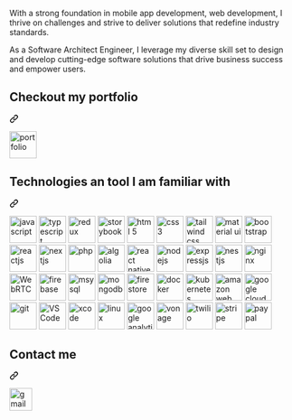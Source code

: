 <div class="Box-body p-4">
<p dir="auto">With a strong foundation in mobile app development, web development, I thrive on challenges and strive to deliver solutions that redefine industry standards.</p>
<p dir="auto">As a Software Architect Engineer, I leverage my diverse skill set to design and develop cutting-edge software solutions that drive business success and empower users.</p>
<div class="markdown-heading" dir="auto"><h2 class="heading-element" dir="auto">Checkout my portfolio</h2><a id="user-content-checkout-my-portfolio" class="anchor" aria-label="Permalink: Checkout my portfolio" href="#checkout-my-portfolio"><svg class="octicon octicon-link" viewBox="0 0 16 16" version="1.1" width="16" height="16" aria-hidden="true"><path d="m7.775 3.275 1.25-1.25a3.5 3.5 0 1 1 4.95 4.95l-2.5 2.5a3.5 3.5 0 0 1-4.95 0 .751.751 0 0 1 .018-1.042.751.751 0 0 1 1.042-.018 1.998 1.998 0 0 0 2.83 0l2.5-2.5a2.002 2.002 0 0 0-2.83-2.83l-1.25 1.25a.751.751 0 0 1-1.042-.018.751.751 0 0 1-.018-1.042Zm-4.69 9.64a1.998 1.998 0 0 0 2.83 0l1.25-1.25a.751.751 0 0 1 1.042.018.751.751 0 0 1 .018 1.042l-1.25 1.25a3.5 3.5 0 1 1-4.95-4.95l2.5-2.5a3.5 3.5 0 0 1 4.95 0 .751.751 0 0 1-.018 1.042.751.751 0 0 1-1.042.018 1.998 1.998 0 0 0-2.83 0l-2.5 2.5a1.998 1.998 0 0 0 0 2.83Z"></path></svg></a></div>
<p dir="auto"><a href="https://ourwarmhouse.github.io/portfolio/" rel="nofollow"><img src="https://camo.githubusercontent.com/f96e58a6874b6db2d2cb73d0a83e10e05232aae8f54e9e5fe1ce116dad088530/68747470733a2f2f696d672e69636f6e73382e636f6d2f666c75656e63792f34382f726573756d652d776562736974652e706e67" alt="portfolio" height="48" data-canonical-src="https://img.icons8.com/fluency/48/resume-website.png" style="max-width: 100%;"></a></p>
<div class="markdown-heading" dir="auto"><h2 class="heading-element" dir="auto">Technologies an tool I am familiar with</h2><a id="user-content-technologies-an-tool-i-am-familiar-with" class="anchor" aria-label="Permalink: Technologies an tool I am familiar with" href="#technologies-an-tool-i-am-familiar-with"><svg class="octicon octicon-link" viewBox="0 0 16 16" version="1.1" width="16" height="16" aria-hidden="true"><path d="m7.775 3.275 1.25-1.25a3.5 3.5 0 1 1 4.95 4.95l-2.5 2.5a3.5 3.5 0 0 1-4.95 0 .751.751 0 0 1 .018-1.042.751.751 0 0 1 1.042-.018 1.998 1.998 0 0 0 2.83 0l2.5-2.5a2.002 2.002 0 0 0-2.83-2.83l-1.25 1.25a.751.751 0 0 1-1.042-.018.751.751 0 0 1-.018-1.042Zm-4.69 9.64a1.998 1.998 0 0 0 2.83 0l1.25-1.25a.751.751 0 0 1 1.042.018.751.751 0 0 1 .018 1.042l-1.25 1.25a3.5 3.5 0 1 1-4.95-4.95l2.5-2.5a3.5 3.5 0 0 1 4.95 0 .751.751 0 0 1-.018 1.042.751.751 0 0 1-1.042.018 1.998 1.998 0 0 0-2.83 0l-2.5 2.5a1.998 1.998 0 0 0 0 2.83Z"></path></svg></a></div>
<p dir="auto"><a href="https://www.javascript.com/" rel="nofollow"><img src="https://camo.githubusercontent.com/dc35aeaf012c80a8cd9962b088b967d2d787a43c0ad9e930d44d66c8f07c7839/68747470733a2f2f696d672e69636f6e73382e636f6d2f636f6c6f722f34382f6a6176617363726970742d2d76312e706e67" alt="javascript" height="48" data-canonical-src="https://img.icons8.com/color/48/javascript--v1.png" style="max-width: 100%;"></a>
<a href="https://www.typescriptlang.org/" rel="nofollow"><img src="https://camo.githubusercontent.com/6fe4130ec7473aca1cb065f239ca3373fd3c9539d02356e89215434d0529f7c9/68747470733a2f2f696d672e69636f6e73382e636f6d2f636f6c6f722f34382f747970657363726970742e706e67" alt="typescript" height="48" data-canonical-src="https://img.icons8.com/color/48/typescript.png" style="max-width: 100%;"></a>
<a href="https://redux-toolkit.js.org/rtk-query/overview" rel="nofollow"><img src="https://camo.githubusercontent.com/d7b21274131e38eadb45492c502b71a7802740b92a3af67142649f6408012c60/68747470733a2f2f696d672e69636f6e73382e636f6d2f636f6c6f722f34382f72656475782e706e67" alt="redux" height="48" data-canonical-src="https://img.icons8.com/color/48/redux.png" style="max-width: 100%;"></a>
<a href="https://storybook.js.org/" rel="nofollow"><img src="https://camo.githubusercontent.com/958fca586dd8c37db0effa3030c5f1ad2c790bbfb53b1676a93c744ae58cfb96/68747470733a2f2f63646e2e6a7364656c6976722e6e65742f67682f64657669636f6e732f64657669636f6e2f69636f6e732f73746f7279626f6f6b2f73746f7279626f6f6b2d6f726967696e616c2e737667" alt="storybook" height="48" data-canonical-src="https://cdn.jsdelivr.net/gh/devicons/devicon/icons/storybook/storybook-original.svg" style="max-width: 100%;"></a>
<a href="https://html.com/html5/" rel="nofollow"><img src="https://camo.githubusercontent.com/df3ca55b1e40cfe72589bb67dffc304a396b71bb84935f9af6d89a451411ff94/68747470733a2f2f696d672e69636f6e73382e636f6d2f636f6c6f722f34382f68746d6c2d352d2d76312e706e67" alt="html 5" height="48" data-canonical-src="https://img.icons8.com/color/48/html-5--v1.png" style="max-width: 100%;"></a>
<a href="https://web.dev/learn/css" rel="nofollow"><img src="https://camo.githubusercontent.com/29bcad769ac84d89dc2c52b979707a79396a1bd2ff9c0e369cacba22bcf3448c/68747470733a2f2f696d672e69636f6e73382e636f6d2f636f6c6f722f34382f637373332e706e67" alt="css 3" height="48" data-canonical-src="https://img.icons8.com/color/48/css3.png" style="max-width: 100%;"></a>
<a href="https://tailwindcss.com/" rel="nofollow"><img src="https://camo.githubusercontent.com/f8917fdd53a81d1d3ad4b1d52afdb53805b8cd7dc7732d634f76d2ce06afcc9a/68747470733a2f2f696d672e69636f6e73382e636f6d2f666c75656e63792f34382f7461696c77696e645f6373732e706e67" alt="tailwind css" height="48" data-canonical-src="https://img.icons8.com/fluency/48/tailwind_css.png" style="max-width: 100%;"></a>
<a href="https://mui.com/material-ui/" rel="nofollow"><img src="https://camo.githubusercontent.com/ab52e3157157130db238987e83b06619af7034c0db2a906a7d6b51903a0b2a38/68747470733a2f2f696d672e69636f6e73382e636f6d2f636f6c6f722f34382f6d6174657269616c2d75692e706e67" alt="material ui" height="48" data-canonical-src="https://img.icons8.com/color/48/material-ui.png" style="max-width: 100%;"></a>
<a href="https://getbootstrap.com/" rel="nofollow"><img src="https://camo.githubusercontent.com/779fb80f21c66a995c997b909c3adadcf2b6571d787159c8f6b3bd21d7a8d290/68747470733a2f2f696d672e69636f6e73382e636f6d2f636f6c6f722d676c6173732f34382f626f6f7473747261702e706e67" alt="bootstrap" height="48" data-canonical-src="https://img.icons8.com/color-glass/48/bootstrap.png" style="max-width: 100%;"></a>
<a href="https://react.dev/" rel="nofollow"><img src="https://camo.githubusercontent.com/dd477822a058373c70b98bff045c108d58bff64eb381cc45af0d0c9e0d2f3a48/68747470733a2f2f696d672e69636f6e73382e636f6d2f636f6c6f722f34382f72656163742d6e61746976652e706e67" alt="reactjs" height="48" data-canonical-src="https://img.icons8.com/color/48/react-native.png" style="max-width: 100%;"></a>
<a href="https://nextjs.org/" rel="nofollow"><img src="https://camo.githubusercontent.com/b8a7967edd5c8ba57f9a8ba2d1f801c06192661af0ec4c8d2ab7ace4df5604fc/68747470733a2f2f696d672e69636f6e73382e636f6d2f636f6c6f722f34382f6e6578746a732e706e67" alt="nextjs" height="48" data-canonical-src="https://img.icons8.com/color/48/nextjs.png" style="max-width: 100%;"></a>
<a href="https://www.php.net/" rel="nofollow"><img src="https://camo.githubusercontent.com/035a461269c9a69421dbcfc46d265941e43cf9b51f9e1245842e2a588a9e6467/68747470733a2f2f696d672e69636f6e73382e636f6d2f65787465726e616c2d74686f73652d69636f6e732d666c61742d74686f73652d69636f6e732f34382f65787465726e616c2d5048502d70726f6772616d6d696e672d616e642d646576656c6f706d656e742d74686f73652d69636f6e732d666c61742d74686f73652d69636f6e732e706e67" alt="php" height="48" data-canonical-src="https://img.icons8.com/external-those-icons-flat-those-icons/48/external-PHP-programming-and-development-those-icons-flat-those-icons.png" style="max-width: 100%;"></a>
<a href="https://www.algolia.com/" rel="nofollow"><img src="https://camo.githubusercontent.com/64d3cd4d28d7053f37d1e56fe5d261c0b7444218865593c34c0c99be0d6d7a71/68747470733a2f2f696d672e69636f6e73382e636f6d2f65787465726e616c2d74616c2d72657669766f2d736861646f772d74616c2d72657669766f2f34382f65787465726e616c2d616c676f6c69612d612d616d65726963616e2d737461727475702d636f6d70616e792d6f66666572696e672d612d7765622d7365617263682d70726f647563742d7468726f7567682d612d736161732d6d6f64656c2d6c6f676f2d736861646f772d74616c2d72657669766f2e706e67" alt="algolia" height="48" data-canonical-src="https://img.icons8.com/external-tal-revivo-shadow-tal-revivo/48/external-algolia-a-american-startup-company-offering-a-web-search-product-through-a-saas-model-logo-shadow-tal-revivo.png" style="max-width: 100%;"></a>
<a href="https://reactnative.dev/" rel="nofollow"><img src="https://camo.githubusercontent.com/dd477822a058373c70b98bff045c108d58bff64eb381cc45af0d0c9e0d2f3a48/68747470733a2f2f696d672e69636f6e73382e636f6d2f636f6c6f722f34382f72656163742d6e61746976652e706e67" alt="react native" height="48" data-canonical-src="https://img.icons8.com/color/48/react-native.png" style="max-width: 100%;"></a>
<a href="https://nodejs.org/en" rel="nofollow"><img src="https://camo.githubusercontent.com/9cec601256c6fdb5a980e33ed1cdbadcd3af8f5fdd288dfddf48718cf993c007/68747470733a2f2f696d672e69636f6e73382e636f6d2f666c75656e63792f34382f6e6f64652d6a732e706e67" alt="nodejs" height="48" data-canonical-src="https://img.icons8.com/fluency/48/node-js.png" style="max-width: 100%;"></a>
<a href="https://expressjs.com/" rel="nofollow"><img src="https://camo.githubusercontent.com/631059f0bb152d1ff9243eef25024af5e94e407b804899f285b727a2170c017c/68747470733a2f2f696d672e69636f6e73382e636f6d2f636f6c6f722f34382f657870726573732d6a732e706e67" alt="expressjs" height="48" data-canonical-src="https://img.icons8.com/color/48/express-js.png" style="max-width: 100%;"></a>
<a href="https://nestjs.com/" rel="nofollow"><img src="https://camo.githubusercontent.com/a80affca5822ffcb8eec449f6bf03b925aff9d8c99378819ba1b1b240d1e6183/68747470733a2f2f696d672e69636f6e73382e636f6d2f636f6c6f722f34382f6e6573746a732e706e67" alt="nestjs" height="48" data-canonical-src="https://img.icons8.com/color/48/nestjs.png" style="max-width: 100%;"></a>
<a href="https://www.nginx.com/" rel="nofollow"><img src="https://camo.githubusercontent.com/12d3e0a4336f0aa3ec3965cdb90fa3ec0752bd837c5431681890757542fecc4c/68747470733a2f2f696d672e69636f6e73382e636f6d2f636f6c6f722f34382f6e67696e782e706e67" alt="nginx" height="48" data-canonical-src="https://img.icons8.com/color/48/nginx.png" style="max-width: 100%;"></a>
<a href="https://webrtc.org/" rel="nofollow"><img src="https://camo.githubusercontent.com/20c12729d621ba89d6b48e3450ffef7f6cd8f3ffa298b2951ca04d8b638b37f2/68747470733a2f2f7765627274632e6769746875622e696f2f7765627274632d6f72672f6173736574732f696d616765732f7765627274632d6c6f676f2d766572742d726574726f2d323535783330352e706e67" alt="WebRTC" height="48" data-canonical-src="https://webrtc.github.io/webrtc-org/assets/images/webrtc-logo-vert-retro-255x305.png" style="max-width: 100%;"></a>
<a href="https://firebase.google.com/" rel="nofollow"><img src="https://camo.githubusercontent.com/2845840f90555d01b43c12d7d8f96868bd217e5482688562ddce6b983b3be279/68747470733a2f2f696d672e69636f6e73382e636f6d2f636f6c6f722f34382f676f6f676c652d66697265626173652d636f6e736f6c652e706e67" alt="firebase" height="48" data-canonical-src="https://img.icons8.com/color/48/google-firebase-console.png" style="max-width: 100%;"></a>
<a href="https://www.mysql.com/" rel="nofollow"><img src="https://camo.githubusercontent.com/edd8e9682eddd157fad3b96bbb9e105c9da5c235d80486a864170ad5627b93ba/68747470733a2f2f696d672e69636f6e73382e636f6d2f636f6c6f722f34382f6d7973716c2d6c6f676f2e706e67" alt="msysql" height="48" data-canonical-src="https://img.icons8.com/color/48/mysql-logo.png" style="max-width: 100%;"></a>
<a href="https://www.mongodb.com/" rel="nofollow"><img src="https://camo.githubusercontent.com/8fb93dd420e1f714c289e3532da696442e14f497a16992af79b23c479b01283d/68747470733a2f2f696d672e69636f6e73382e636f6d2f65787465726e616c2d74616c2d72657669766f2d636f6c6f722d74616c2d72657669766f2f34382f65787465726e616c2d6d6f6e676f64622d612d63726f73732d706c6174666f726d2d646f63756d656e742d6f7269656e7465642d64617461626173652d70726f6772616d2d6c6f676f2d636f6c6f722d74616c2d72657669766f2e706e67" alt="mongodb" height="48" data-canonical-src="https://img.icons8.com/external-tal-revivo-color-tal-revivo/48/external-mongodb-a-cross-platform-document-oriented-database-program-logo-color-tal-revivo.png" style="max-width: 100%;"></a>
<a href="https://www.mongodb.com/" rel="nofollow"><img src="https://camo.githubusercontent.com/16397dd89ac76933741f62342b4a2c5e75fa9b4bd68fdf83a1a63db1a2b601c0/68747470733a2f2f696d672e69636f6e73382e636f6d2f636f6c6f722f34382f636c6f75642d6669726573746f72652e706e67" alt="firestore" height="48" data-canonical-src="https://img.icons8.com/color/48/cloud-firestore.png" style="max-width: 100%;"></a>
<a href="https://www.docker.com/" rel="nofollow"><img src="https://camo.githubusercontent.com/91ddcac1249a2afcb764948f1ad275f9eacc93601d117a4ba9a4c2a3a964edaf/68747470733a2f2f696d672e69636f6e73382e636f6d2f666c75656e63792f34382f646f636b65722e706e67" alt="docker" height="48" data-canonical-src="https://img.icons8.com/fluency/48/docker.png" style="max-width: 100%;"></a>
<a href="https://kubernetes.io/" rel="nofollow"><img src="https://camo.githubusercontent.com/b68e4d4f32ba17d8fd2ad03f776eef1b101b8bcecd4250478e3dd50455a25f32/68747470733a2f2f696d672e69636f6e73382e636f6d2f636f6c6f722f34382f6b756265726e657465732e706e67" alt="kubernetes" height="48" data-canonical-src="https://img.icons8.com/color/48/kubernetes.png" style="max-width: 100%;"></a>
<a href="https://aws.amazon.com/" rel="nofollow"><img src="https://camo.githubusercontent.com/a7d5ab9d164e0449f34dc2ad63cd3afba9efb1c194d6e037bf40469c4b469a09/68747470733a2f2f696d672e69636f6e73382e636f6d2f636f6c6f722f34382f616d617a6f6e2d7765622d73657276696365732e706e67" alt="amazon web service" height="48" data-canonical-src="https://img.icons8.com/color/48/amazon-web-services.png" style="max-width: 100%;"></a>
<a href="https://cloud.google.com/" rel="nofollow"><img src="https://camo.githubusercontent.com/f4b8bb07a841c11c8de2731adb1cae6aaec5cbbb1943e2390ee23be167abdcb2/68747470733a2f2f696d672e69636f6e73382e636f6d2f636f6c6f722f34382f676f6f676c652d636c6f75642e706e67" alt="google cloud" height="48" data-canonical-src="https://img.icons8.com/color/48/google-cloud.png" style="max-width: 100%;"></a>
<a href="https://git-scm.com/" rel="nofollow"><img src="https://camo.githubusercontent.com/9a644c71f916dbb345847c4a55e82d91bd684639567cc59faec4e663bb21256b/68747470733a2f2f696d672e69636f6e73382e636f6d2f636f6c6f722f34382f6769742e706e67" alt="git" height="48" data-canonical-src="https://img.icons8.com/color/48/git.png" style="max-width: 100%;"></a>
<a href="https://code.visualstudio.com/" rel="nofollow"><img src="https://camo.githubusercontent.com/362243b7d01b0f32734a10fe44bbc19d74cccaecb5e090d8ede33d902c4bee6c/68747470733a2f2f696d672e69636f6e73382e636f6d2f666c75656e63792f34382f76697375616c2d73747564696f2d636f64652d323031392e706e67" alt="VS Code" height="48" data-canonical-src="https://img.icons8.com/fluency/48/visual-studio-code-2019.png" style="max-width: 100%;"></a>
<a href="https://developer.apple.com/xcode/" rel="nofollow"><img src="https://camo.githubusercontent.com/842e3c69f8d48b716addf36825ee9e69be51173b69c9f8ebeae493ac21d76087/68747470733a2f2f646576656c6f7065722e6170706c652e636f6d2f6173736574732f656c656d656e74732f69636f6e732f78636f64652d31322f78636f64652d31322d39367839365f32782e706e67" alt="xcode" height="48" data-canonical-src="https://developer.apple.com/assets/elements/icons/xcode-12/xcode-12-96x96_2x.png" style="max-width: 100%;"></a>
<a href="https://www.linux.org/" rel="nofollow"><img src="https://camo.githubusercontent.com/3a494f6febd4bc50c429b7bce0010cc8bcbea42c88a8c87a0d279e1b1e6066f6/68747470733a2f2f696d672e69636f6e73382e636f6d2f636f6c6f722f34382f6c696e75782d2d76312e706e67" alt="linux" height="48" data-canonical-src="https://img.icons8.com/color/48/linux--v1.png" style="max-width: 100%;"></a>
<a href="https://analytics.google.com/" rel="nofollow"><img src="https://camo.githubusercontent.com/85d30d862a677c43ea7c18f7c1831c75546f43d47cd6f9033a0c3f85a886c75f/68747470733a2f2f696d672e69636f6e73382e636f6d2f65787465726e616c2d74616c2d72657669766f2d636f6c6f722d74616c2d72657669766f2f34382f65787465726e616c2d676f6f676c652d616e616c79746963732d6c6574732d796f752d6d6561737572652d796f75722d6164766572746973696e672d726f692d6c6f676f2d636f6c6f722d74616c2d72657669766f2e706e67" alt="google analytics" height="48" data-canonical-src="https://img.icons8.com/external-tal-revivo-color-tal-revivo/48/external-google-analytics-lets-you-measure-your-advertising-roi-logo-color-tal-revivo.png" style="max-width: 100%;"></a>
<a href="https://www.vonage.com/" rel="nofollow"><img src="https://camo.githubusercontent.com/864addf73f7fd904171e333345a1628c52e268417a2a0a268abdbae69ef61960/68747470733a2f2f706c61792d6c682e676f6f676c6575736572636f6e74656e742e636f6d2f4331444f703149614167655a444b414752456f456d6f432d424c30436369454c66696d7a347a4d577534624f4b474a705031666b3747675254746f4b66324c616f513d773234302d683438302d7277" alt="vonage" height="48" data-canonical-src="https://play-lh.googleusercontent.com/C1DOp1IaAgeZDKAGREoEmoC-BL0CciELfimz4zMWu4bOKGJpP1fk7GgRTtoKf2LaoQ=w240-h480-rw" style="max-width: 100%;"></a>
<a href="https://www.twilio.com/en-us" rel="nofollow"><img src="https://camo.githubusercontent.com/468f858fe03714c0870f5ea510aea8db7dc0122c517102ced7fa48b09fab5b23/68747470733a2f2f696d672e69636f6e73382e636f6d2f65787465726e616c2d74616c2d72657669766f2d636f6c6f722d74616c2d72657669766f2f34382f65787465726e616c2d7477696c696f2d69732d612d636c6f75642d636f6d6d756e69636174696f6e732d706c6174666f726d2d61732d612d736572766963652d636f6d70616e792d6c6f676f2d636f6c6f722d74616c2d72657669766f2e706e67" alt="twilio" height="48" data-canonical-src="https://img.icons8.com/external-tal-revivo-color-tal-revivo/48/external-twilio-is-a-cloud-communications-platform-as-a-service-company-logo-color-tal-revivo.png" style="max-width: 100%;"></a>
<a href="https://stripe.com/" rel="nofollow"><img src="https://camo.githubusercontent.com/d3d224f887feef8ba5f333a9050ae6f6cf171f595b1a750b9a471f89aea86bc1/68747470733a2f2f696d672e69636f6e73382e636f6d2f65787465726e616c2d74616c2d72657669766f2d636f6c6f722d74616c2d72657669766f2f34382f65787465726e616c2d7374726970652d746f2d6d616b652d616e642d726563656976652d7061796d656e74732d6f7665722d7468652d696e7465726e65742d6c6f676f2d636f6c6f722d74616c2d72657669766f2e706e67" alt="stripe" height="48" data-canonical-src="https://img.icons8.com/external-tal-revivo-color-tal-revivo/48/external-stripe-to-make-and-receive-payments-over-the-internet-logo-color-tal-revivo.png" style="max-width: 100%;"></a>
<a href="https://www.paypal.com/" rel="nofollow"><img src="https://camo.githubusercontent.com/ada98cfccd4ba9e92ae5b0e2b918d5bb92eb76f7b8ebcf7115398b68ccd15b67/68747470733a2f2f696d672e69636f6e73382e636f6d2f636f6c6f722f34382f70617970616c2e706e67" alt="paypal" height="48" data-canonical-src="https://img.icons8.com/color/48/paypal.png" style="max-width: 100%;"></a></p>
<div class="markdown-heading" dir="auto"><h2 class="heading-element" dir="auto">Contact me</h2><a id="user-content-contact-me" class="anchor" aria-label="Permalink: Contact me" href="#contact-me"><svg class="octicon octicon-link" viewBox="0 0 16 16" version="1.1" width="16" height="16" aria-hidden="true"><path d="m7.775 3.275 1.25-1.25a3.5 3.5 0 1 1 4.95 4.95l-2.5 2.5a3.5 3.5 0 0 1-4.95 0 .751.751 0 0 1 .018-1.042.751.751 0 0 1 1.042-.018 1.998 1.998 0 0 0 2.83 0l2.5-2.5a2.002 2.002 0 0 0-2.83-2.83l-1.25 1.25a.751.751 0 0 1-1.042-.018.751.751 0 0 1-.018-1.042Zm-4.69 9.64a1.998 1.998 0 0 0 2.83 0l1.25-1.25a.751.751 0 0 1 1.042.018.751.751 0 0 1 .018 1.042l-1.25 1.25a3.5 3.5 0 1 1-4.95-4.95l2.5-2.5a3.5 3.5 0 0 1 4.95 0 .751.751 0 0 1-.018 1.042.751.751 0 0 1-1.042.018 1.998 1.998 0 0 0-2.83 0l-2.5 2.5a1.998 1.998 0 0 0 0 2.83Z"></path></svg></a></div>

<p dir="auto"><a href="mailto:pavlokity@gmail.com"><img src="https://camo.githubusercontent.com/301218c2b762119003e02be10723f223601fa7a382450529c3c670283575ea67/68747470733a2f2f75706c6f61642e77696b696d656469612e6f72672f77696b6970656469612f636f6d6d6f6e732f7468756d622f372f37652f476d61696c5f69636f6e5f253238323032302532392e7376672f33323070782d476d61696c5f69636f6e5f253238323032302532392e7376672e706e67" alt="gmail" height="40" data-canonical-src="https://upload.wikimedia.org/wikipedia/commons/thumb/7/7e/Gmail_icon_%282020%29.svg/320px-Gmail_icon_%282020%29.svg.png" style="max-width: 100%;"></a></p>
</article>
  </div>
